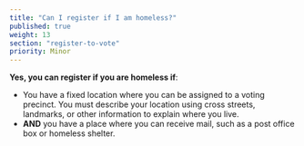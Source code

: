 ```yaml
---
title: "Can I register if I am homeless?"
published: true
weight: 13
section: "register-to-vote"
priority: Minor
---
```



**Yes, you can register if you are homeless if**:  
- You have a fixed location where you can be assigned to a voting precinct. You must describe your location using cross streets, landmarks, or other information to explain where you live.  
- **AND** you have a place where you can receive mail, such as a post office box or homeless shelter.
